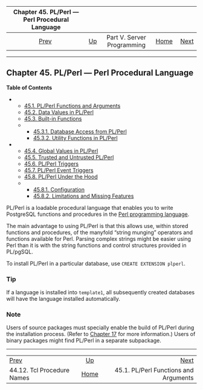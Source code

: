 <!--?xml version="1.0" encoding="UTF-8" standalone="no"?-->

|       Chapter 45. PL/Perl — Perl Procedural Language       |                                                            |                            |                                                       |                                                                    |
| :--------------------------------------------------------: | :--------------------------------------------------------- | :------------------------: | ----------------------------------------------------: | -----------------------------------------------------------------: |
| [Prev](pltcl-procnames.html "44.12. Tcl Procedure Names")  | [Up](server-programming.html "Part V. Server Programming") | Part V. Server Programming | [Home](index.html "PostgreSQL 17devel Documentation") |  [Next](plperl-funcs.html "45.1. PL/Perl Functions and Arguments") |

***

## Chapter 45. PL/Perl — Perl Procedural Language

**Table of Contents**

*   *   [45.1. PL/Perl Functions and Arguments](plperl-funcs.html)
    *   [45.2. Data Values in PL/Perl](plperl-data.html)
    *   [45.3. Built-in Functions](plperl-builtins.html)

    <!---->

    *   *   [45.3.1. Database Access from PL/Perl](plperl-builtins.html#PLPERL-DATABASE)
        *   [45.3.2. Utility Functions in PL/Perl](plperl-builtins.html#PLPERL-UTILITY-FUNCTIONS)

*   *   [45.4. Global Values in PL/Perl](plperl-global.html)
    *   [45.5. Trusted and Untrusted PL/Perl](plperl-trusted.html)
    *   [45.6. PL/Perl Triggers](plperl-triggers.html)
    *   [45.7. PL/Perl Event Triggers](plperl-event-triggers.html)
    *   [45.8. PL/Perl Under the Hood](plperl-under-the-hood.html)

    <!---->

    *   *   [45.8.1. Configuration](plperl-under-the-hood.html#PLPERL-CONFIG)
        *   [45.8.2. Limitations and Missing Features](plperl-under-the-hood.html#PLPERL-MISSING)

[]()[]()

PL/Perl is a loadable procedural language that enables you to write PostgreSQL functions and procedures in the [Perl programming language](https://www.perl.org).

The main advantage to using PL/Perl is that this allows use, within stored functions and procedures, of the manyfold “string munging” operators and functions available for Perl. Parsing complex strings might be easier using Perl than it is with the string functions and control structures provided in PL/pgSQL.

To install PL/Perl in a particular database, use `CREATE EXTENSION plperl`.

### Tip

If a language is installed into `template1`, all subsequently created databases will have the language installed automatically.

### Note

Users of source packages must specially enable the build of PL/Perl during the installation process. (Refer to [Chapter 17](installation.html "Chapter 17. Installation from Source Code") for more information.) Users of binary packages might find PL/Perl in a separate subpackage.

***

|                                                            |                                                            |                                                                    |
| :--------------------------------------------------------- | :--------------------------------------------------------: | -----------------------------------------------------------------: |
| [Prev](pltcl-procnames.html "44.12. Tcl Procedure Names")  | [Up](server-programming.html "Part V. Server Programming") |  [Next](plperl-funcs.html "45.1. PL/Perl Functions and Arguments") |
| 44.12. Tcl Procedure Names                                 |    [Home](index.html "PostgreSQL 17devel Documentation")   |                              45.1. PL/Perl Functions and Arguments |
